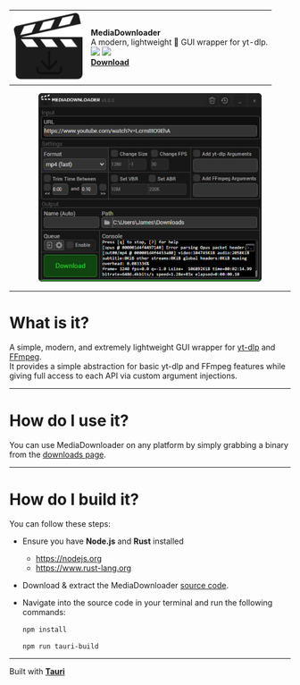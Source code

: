 <div align="center">
    <table>
        <tr>
            <td>
                <img src="docs/images/icon.png" width="125px">
            </td>
            <td>
                <strong>MediaDownloader</strong>
                <br>
                A modern, lightweight 🍃 GUI wrapper for yt-dlp.
                <br>
                <img src="https://img.shields.io/github/downloads/o7q/MediaDownloader/total?logo=github&label=Downloads&color=%232fd653">
                <img src="https://img.shields.io/github/languages/code-size/o7q/MediaDownloader?logo=github&label=Code%20Size&color=%23b65cff">
                <br>
                <strong><a href="">Download</a></strong>
            </td>
        </tr>
    </table>
    <img src="docs/images/interface.png" style="width: 400px;">
</div>

---

# What is it?

A simple, modern, and extremely lightweight GUI wrapper for [yt-dlp](https://github.com/yt-dlp/yt-dlp) and [FFmpeg](https://ffmpeg.org). \
It provides a simple abstraction for basic yt-dlp and FFmpeg features while giving full access to each API via custom argument injections.

---

# How do I use it?

You can use MediaDownloader on any platform by simply grabbing a binary from the [downloads page](https://github.com/o7q/MediaDownloader/releases).

---

# How do I build it?

You can follow these steps:

- Ensure you have **Node.js** and **Rust** installed
  - https://nodejs.org
  - https://www.rust-lang.org

- Download & extract the MediaDownloader [source code](https://github.com/o7q/MediaDownloader/archive/refs/heads/main.zip).
- Navigate into the source code in your terminal and run the following commands:
    ```
    npm install
    ```
    ```
    npm run tauri-build
    ```

---

Built with [**Tauri**](https://tauri.app)
